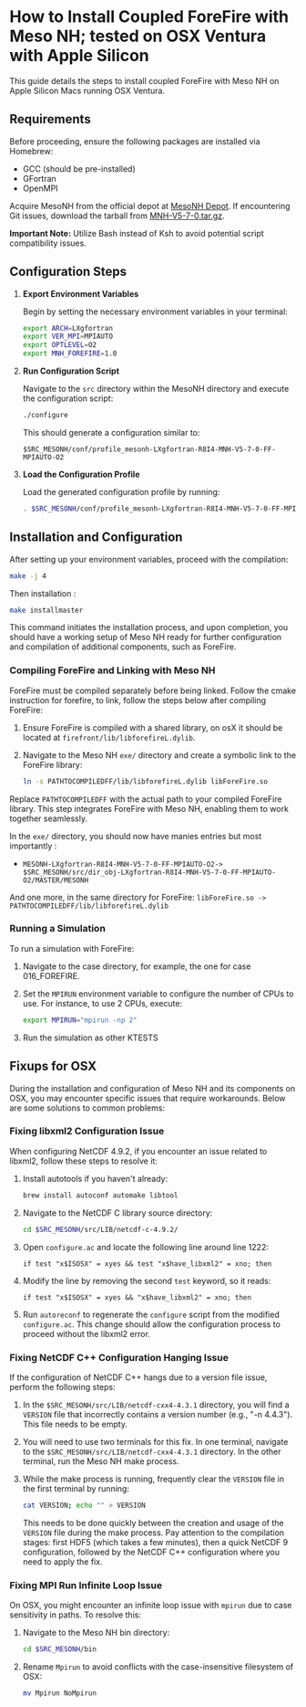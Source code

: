 # How to Install Coupled ForeFire with Meso NH; tested on OSX Ventura with Apple Silicon

This guide details the steps to install coupled ForeFire with Meso NH on Apple Silicon Macs running OSX Ventura.

## Requirements

Before proceeding, ensure the following packages are installed via Homebrew:

- GCC (should be pre-installed)
- GFortran
- OpenMPI

Acquire MesoNH from the official depot at [MesoNH Depot](http://mesonh.aero.obs-mip.fr). If encountering Git issues, download the tarball from [MNH-V5-7-0.tar.gz](http://mesonh.aero.obs-mip.fr/mesonh/dir_open/dir_MESONH/MNH-V5-7-0.tar.gz).

**Important Note:** Utilize Bash instead of Ksh to avoid potential script compatibility issues.

## Configuration Steps

1. **Export Environment Variables**

   Begin by setting the necessary environment variables in your terminal:

   ```bash
   export ARCH=LXgfortran
   export VER_MPI=MPIAUTO
   export OPTLEVEL=O2
   export MNH_FOREFIRE=1.0
   ```

2. **Run Configuration Script**

   Navigate to the `src` directory within the MesoNH directory and execute the configuration script:

   ```bash
   ./configure
   ```

   This should generate a configuration similar to:

   ```
   $SRC_MESONH/conf/profile_mesonh-LXgfortran-R8I4-MNH-V5-7-0-FF-MPIAUTO-O2
   ```

3. **Load the Configuration Profile**

   Load the generated configuration profile by running:

   ```bash
   . $SRC_MESONH/conf/profile_mesonh-LXgfortran-R8I4-MNH-V5-7-0-FF-MPIAUTO-O2
   ```


## Installation and Configuration

After setting up your environment variables, proceed with the compilation:

```bash
make -j 4
```

Then installation :

```bash
make installmaster
```

This command initiates the installation process, and upon completion, you should have a working setup of Meso NH ready for further configuration and compilation of additional components, such as ForeFire.

### Compiling ForeFire and Linking with Meso NH

ForeFire must be compiled separately before being linked. Follow the cmake instruction for forefire, to link, follow the steps below after compiling ForeFire:

1. Ensure ForeFire is compiled with a shared library, on osX it should be located at `firefront/lib/libforefireL.dylib`.
2. Navigate to the Meso NH `exe/` directory and create a symbolic link to the ForeFire library:

   ```bash
   ln -s PATHTOCOMPILEDFF/lib/libforefireL.dylib libForeFire.so
   ```

Replace `PATHTOCOMPILEDFF` with the actual path to your compiled ForeFire library. This step integrates ForeFire with Meso NH, enabling them to work together seamlessly.

In the `exe/` directory, you should now have manies entries but most importantly :

- `MESONH-LXgfortran-R8I4-MNH-V5-7-0-FF-MPIAUTO-O2-> $SRC_MESONH/src/dir_obj-LXgfortran-R8I4-MNH-V5-7-0-FF-MPIAUTO-O2/MASTER/MESONH`

And one more, in the same directory for ForeFire: `libForeFire.so -> PATHTOCOMPILEDFF/lib/libforefireL.dylib`

### Running a Simulation

To run a simulation with ForeFire:

1. Navigate to the case directory, for example, the one for case 016_FOREFIRE.
2. Set the `MPIRUN` environment variable to configure the number of CPUs to use. For instance, to use 2 CPUs, execute:

   ```bash
   export MPIRUN="mpirun -np 2"
   ```
3. Run the simulation as other KTESTS

## Fixups for OSX

During the installation and configuration of Meso NH and its components on OSX, you may encounter specific issues that require workarounds. Below are some solutions to common problems:

### Fixing libxml2 Configuration Issue

When configuring NetCDF 4.9.2, if you encounter an issue related to libxml2, follow these steps to resolve it:

1. Install autotools if you haven't already:

   ```bash
   brew install autoconf automake libtool
   ```

2. Navigate to the NetCDF C library source directory:

   ```bash
   cd $SRC_MESONH/src/LIB/netcdf-c-4.9.2/
   ```

3. Open `configure.ac` and locate the following line around line 1222:

   ```plaintext
   if test "x$ISOSX" = xyes && test "x$have_libxml2" = xno; then
   ```

4. Modify the line by removing the second `test` keyword, so it reads:

   ```plaintext
   if test "x$ISOSX" = xyes && "x$have_libxml2" = xno; then
   ```

5. Run `autoreconf` to regenerate the `configure` script from the modified `configure.ac`. This change should allow the configuration process to proceed without the libxml2 error.

### Fixing NetCDF C++ Configuration Hanging Issue

If the configuration of NetCDF C++ hangs due to a version file issue, perform the following steps:

1. In the `$SRC_MESONH/src/LIB/netcdf-cxx4-4.3.1` directory, you will find a `VERSION` file that incorrectly contains a version number (e.g., "-n 4.4.3"). This file needs to be empty.

2. You will need to use two terminals for this fix. In one terminal, navigate to the `$SRC_MESONH/src/LIB/netcdf-cxx4-4.3.1` directory. In the other terminal, run the Meso NH make process.

3. While the make process is running, frequently clear the `VERSION` file in the first terminal by running:

   ```bash
   cat VERSION; echo "" > VERSION
   ```

   This needs to be done quickly between the creation and usage of the `VERSION` file during the make process. Pay attention to the compilation stages: first HDF5 (which takes a few minutes), then a quick NetCDF 9 configuration, followed by the NetCDF C++ configuration where you need to apply the fix.

### Fixing MPI Run Infinite Loop Issue

On OSX, you might encounter an infinite loop issue with `mpirun` due to case sensitivity in paths. To resolve this:

1. Navigate to the Meso NH bin directory:

   ```bash
   cd $SRC_MESONH/bin
   ```

2. Rename `Mpirun` to avoid conflicts with the case-insensitive filesystem of OSX:

   ```bash
   mv Mpirun NoMpirun
   ```
